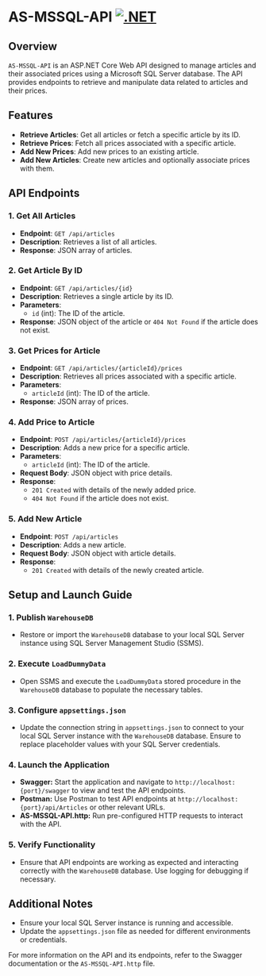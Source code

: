 # AS-MSSQL-API [![.NET](https://github.com/MishkaMishka/AS-MSSQL-API/actions/workflows/dotnet.yml/badge.svg)](https://github.com/MishkaMishka/AS-MSSQL-API/actions/workflows/dotnet.yml)

## Overview

`AS-MSSQL-API` is an ASP.NET Core Web API designed to manage articles and their associated prices using a Microsoft SQL Server database. The API provides endpoints to retrieve and manipulate data related to articles and their prices.

## Features

- **Retrieve Articles**: Get all articles or fetch a specific article by its ID.
- **Retrieve Prices**: Fetch all prices associated with a specific article.
- **Add New Prices**: Add new prices to an existing article.
- **Add New Articles**: Create new articles and optionally associate prices with them.

## API Endpoints

### 1. Get All Articles

- **Endpoint**: `GET /api/articles`
- **Description**: Retrieves a list of all articles.
- **Response**: JSON array of articles.

### 2. Get Article By ID

- **Endpoint**: `GET /api/articles/{id}`
- **Description**: Retrieves a single article by its ID.
- **Parameters**: 
  - `id` (int): The ID of the article.
- **Response**: JSON object of the article or `404 Not Found` if the article does not exist.

### 3. Get Prices for Article

- **Endpoint**: `GET /api/articles/{articleId}/prices`
- **Description**: Retrieves all prices associated with a specific article.
- **Parameters**: 
  - `articleId` (int): The ID of the article.
- **Response**: JSON array of prices.

### 4. Add Price to Article

- **Endpoint**: `POST /api/articles/{articleId}/prices`
- **Description**: Adds a new price for a specific article.
- **Parameters**: 
  - `articleId` (int): The ID of the article.
- **Request Body**: JSON object with price details.
- **Response**: 
  - `201 Created` with details of the newly added price.
  - `404 Not Found` if the article does not exist.

### 5. Add New Article

- **Endpoint**: `POST /api/articles`
- **Description**: Adds a new article.
- **Request Body**: JSON object with article details.
- **Response**: 
  - `201 Created` with details of the newly created article.

## Setup and Launch Guide

### 1. Publish `WarehouseDB`
- Restore or import the `WarehouseDB` database to your local SQL Server instance using SQL Server Management Studio (SSMS).

### 2. Execute `LoadDummyData`
- Open SSMS and execute the `LoadDummyData` stored procedure in the `WarehouseDB` database to populate the necessary tables.

### 3. Configure `appsettings.json`
- Update the connection string in `appsettings.json` to connect to your local SQL Server instance with the `WarehouseDB` database. Ensure to replace placeholder values with your SQL Server credentials.

### 4. Launch the Application

- **Swagger:** Start the application and navigate to `http://localhost:{port}/swagger` to view and test the API endpoints.
- **Postman:** Use Postman to test API endpoints at `http://localhost:{port}/api/Articles` or other relevant URLs.
- **AS-MSSQL-API.http:** Run pre-configured HTTP requests to interact with the API.

### 5. Verify Functionality

- Ensure that API endpoints are working as expected and interacting correctly with the `WarehouseDB` database. Use logging for debugging if necessary.

## Additional Notes

- Ensure your local SQL Server instance is running and accessible.
- Update the `appsettings.json` file as needed for different environments or credentials.

For more information on the API and its endpoints, refer to the Swagger documentation or the `AS-MSSQL-API.http` file.
